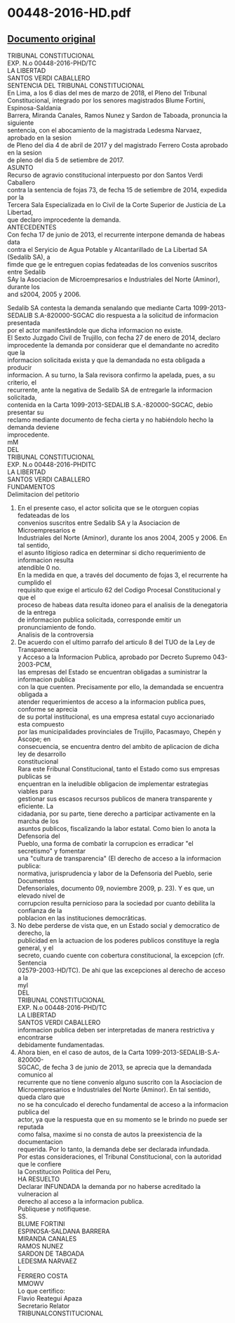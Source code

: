 
00448-2016-HD.pdf
=================
  
[Documento original](https://www.tc.gob.pe/jurisprudencia/2018/00448-2016-HD.pdf)  
---  
TRIBUNAL CONSTITUCIONAL  
EXP. N.o 00448-2016-PHD/TC  
LA LIBERTAD  
SANTOS VERDI CABALLERO  
SENTENCIA DEL TRIBUNAL CONSTITUCIONAL  
En Lima, a los 6 dias del mes de marzo de 2018, el Pleno del Tribunal  
Constitucional, integrado por los senores magistrados Blume Fortini, Espinosa-Saldania  
Barrera, Miranda Canales, Ramos Nunez y Sardon de Taboada, pronuncia la siguiente  
sentencia, con el abocamiento de la magistrada Ledesma Narvaez, aprobado en la sesion  
de Pleno del dia 4 de abril de 2017 y del magistrado Ferrero Costa aprobado en la sesion  
de pleno del dia 5 de setiembre de 2017.  
ASUNTO  
Recurso de agravio constitucional interpuesto por don Santos Verdi Caballero  
contra la sentencia de fojas 73, de fecha 15 de setiembre de 2014, expedida por la  
Tercera Sala Especializada en lo Civil de la Corte Superior de Justicia de La Libertad,  
que declaro improcedente la demanda.  
ANTECEDENTES  
Con fecha 17 de junio de 2013, el recurrente interpone demanda de habeas data  
contra el Seryicio de Agua Potable y Alcantarillado de La Libertad SA (Sedalib SA), a  
fimde que ge le entreguen copias fedateadas de los convenios suscritos entre Sedalib  
SAy la Asociacion de Microempresarios e Industriales del Norte (Aminor), durante los  
and s2004, 2005 y 2006.  
  
Sedalib SA contesta la demanda senalando que mediante Carta 1099-2013-  
SEDALIB S.A-820000-SGCAC dio respuesta a la solicitud de informacion presentada  
por el actor manifestândole que dicha informacion no existe.  
El Sexto Juzgado Civil de Trujillo, con fecha 27 de enero de 2014, declaro  
improcedente la demanda por considerar que el demandante no acredito que la  
informacion solicitada exista y que la demandada no esta obligada a producir  
informacion. A su turno, la Sala revisora confirmo la apelada, pues, a su criterio, el  
recurrente, ante la negativa de Sedalib SA de entregarle la informacion solicitada,  
contenida en la Carta 1099-2013-SEDALIB S.A.-820000-SGCAC, debio presentar su  
reclamo mediante documento de fecha cierta y no habiéndolo hecho la demanda deviene  
improcedente.  
mM  
DEL  
TRIBUNAL CONSTITUCIONAL  
EXP. N.o 00448-2016-PHDITC  
LA LIBERTAD  
SANTOS VERDI CABALLERO  
FUNDAMENTOS  
Delimitacion del petitorio  
1. En el presente caso, el actor solicita que se le otorguen copias fedateadas de los  
convenios suscritos entre Sedalib SA y la Asociacion de Microempresarios e  
Industriales del Norte (Aminor), durante los anos 2004, 2005 y 2006. En tal sentido,  
el asunto litigioso radica en determinar si dicho requerimiento de informacion resulta  
atendible 0 no.  
En la medida en que, a través del documento de fojas 3, el recurrente ha cumplido el  
requisito que exige el articulo 62 del Codigo Procesal Constitucional y que el  
proceso de habeas data resulta idoneo para el analisis de la denegatoria de la entrega  
de informacion publica solicitada, corresponde emitir un pronunciamiento de fondo.  
Analisis de la controversia  
3. De acuerdo con el ultimo parrafo del articulo 8 del TUO de la Ley de Transparencia  
y Acceso a la Informacion Publica, aprobado por Decreto Supremo 043-2003-PCM,  
las empresas del Estado se encuentran obligadas a suministrar la informacion publica  
con la que cuenten. Precisamente por ello, la demandada se encuentra obligada a  
atender requerimientos de acceso a la informacion publica pues, conforme se aprecia  
de su portal institucional, es una empresa estatal cuyo accionariado esta compuesto  
por las municipalidades provinciales de Trujillo, Pacasmayo, Chepén y Ascope; en  
consecuencia, se encuentra dentro del ambito de aplicacion de dicha ley de desarrollo  
constitucional  
Rara este Fribunal Constitucional, tanto el Estado como sus empresas publicas se  
ençuentran en la ineludible obligacion de implementar estrategias viables para  
gestionar sus escasos recursos publicos de manera transparente y eficiente. La  
cidadania, por su parte, tiene derecho a participar activamente en la marcha de los  
asuntos publicos, fiscalizando la labor estatal. Como bien lo anota la Defensoria del  
Pueblo, una forma de combatir la corrupcion es erradicar "el secretismo" y fomentar  
una "cultura de transparencia" (El derecho de acceso a la informacion publica:  
normativa, jurisprudencia y labor de la Defensoria del Pueblo, serie Documentos  
Defensoriales, documento 09, noviembre 2009, p. 23). Y es que, un elevado nivel de  
corrupcion resulta pernicioso para la sociedad por cuanto debilita la confianza de la  
poblacion en las instituciones democrâticas.  
5. No debe perderse de vista que, en un Estado social y democratico de derecho, la  
publicidad en la actuacion de los poderes publicos constituye la regla general, y el  
secreto, cuando cuente con cobertura constitucional, la excepcion (cfr. Sentencia  
02579-2003-HD/TC). De ahi que las excepciones al derecho de acceso a la  
myl  
DEL  
TRIBUNAL CONSTITUCIONAL  
EXP. N.o 00448-2016-PHD/TC  
LA LIBERTAD  
SANTOS VERDI CABALLERO  
informacion publica deben ser interpretadas de manera restrictiva y encontrarse  
debidamente fundamentadas.  
6. Ahora bien, en el caso de autos, de la Carta 1099-2013-SEDALIB-S.A-820000-  
SGCAC, de fecha 3 de junio de 2013, se aprecia que la demandada comunico al  
recurrente que no tiene convenio alguno suscrito con la Asociacion de  
Microempresarios e Industriales del Norte (Aminor). En tal sentido, queda claro que  
no se ha conculcado el derecho fundamental de acceso a la informacion publica del  
actor, ya que la respuesta que en su momento se le brindo no puede ser reputada  
como falsa, maxime si no consta de autos la preexistencia de la documentacion  
requerida. Por lo tanto, la demanda debe ser declarada infundada.  
Por estas consideraciones, el Tribunal Constitucional, con la autoridad que le confiere  
la Constitucion Politica del Peru,  
HA RESUELTO  
Declarar INFUNDADA la demanda por no haberse acreditado la vulneracion al  
derecho al acceso a la informacion publica.  
Publiquese y notifiquese.  
SS.  
BLUME FORTINI  
ESPINOSA-SALDANA BARRERA  
MIRANDA CANALES  
RAMOS NUNEZ  
SARDON DE TABOADA  
LEDESMA NARVAEZ  
L  
FERRERO COSTA  
MMOWV  
Lo que certifico:  
Flavio Reategui Apaza  
Secretario Relator  
TRIBUNALCONSTITUCIONAL
